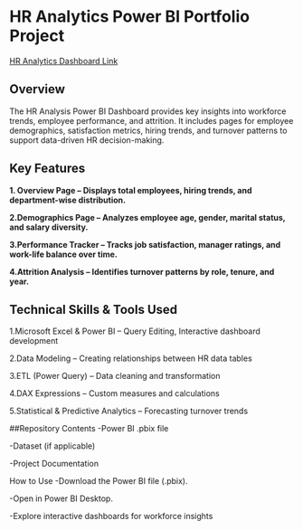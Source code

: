 # HR Analytics Power BI Portfolio Project

[HR Analytics Dashboard Link](https://app.powerbi.com/view?r=eyJrIjoiYTllZDA4OTktZTRkYS00MDI5LWExY2ItZDZmMzc4ZWFiMzUwIiwidCI6IjFhNTAzODViLWZlNjItNGYzNS04MjI3LTU1Y2MwZjA2MDUzZiJ9)
## Overview
The HR Analysis Power BI Dashboard provides key insights into workforce trends, employee performance, and attrition. It includes pages for employee demographics, satisfaction metrics, hiring trends, and turnover patterns to support data-driven HR decision-making.

## Key Features
**1. Overview Page – Displays total employees, hiring trends, and department-wise distribution.** 

**2.Demographics Page – Analyzes employee age, gender, marital status, and salary diversity.**

**3.Performance Tracker – Tracks job satisfaction, manager ratings, and work-life balance over time.**

**4.Attrition Analysis – Identifies turnover patterns by role, tenure, and year.**

## Technical Skills & Tools Used
1.Microsoft Excel & Power BI – Query Editing, Interactive dashboard development

2.Data Modeling – Creating relationships between HR data tables

3.ETL (Power Query) – Data cleaning and transformation

4.DAX Expressions – Custom measures and calculations

5.Statistical & Predictive Analytics – Forecasting turnover trends

##Repository Contents
-Power BI .pbix file

-Dataset (if applicable)

-Project Documentation

How to Use
-Download the Power BI file (.pbix).

-Open in Power BI Desktop.

-Explore interactive dashboards for workforce insights
